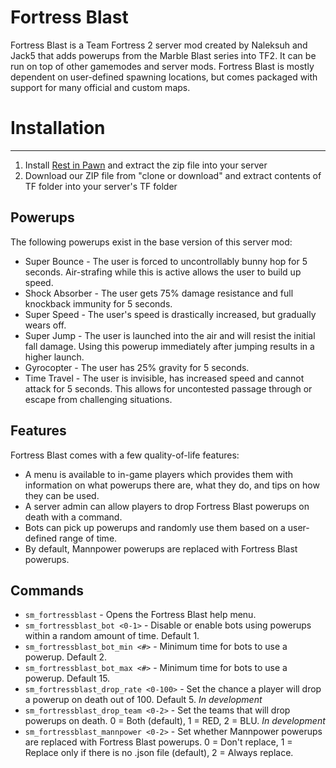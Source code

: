 Fortress Blast
==============

Fortress Blast is a Team Fortress 2 server mod created by Naleksuh and Jack5 that adds powerups from the Marble Blast series into TF2. It can be run on top of other gamemodes and server mods. Fortress Blast is mostly dependent on user-defined spawning locations, but comes packaged with support for many official and custom maps.

# Installation
--------
1) Install [Rest in Pawn](https://github.com/ErikMinekus/sm-ripext/releases/tag/1.0.6) and extract the zip file into your server
2) Download our ZIP file from "clone or download" and extract contents of TF folder into your server's TF folder


Powerups
--------

The following powerups exist in the base version of this server mod:

- Super Bounce - The user is forced to uncontrollably bunny hop for 5 seconds. Air-strafing while this is active allows the user to build up speed.
- Shock Absorber - The user gets 75% damage resistance and full knockback immunity for 5 seconds.
- Super Speed - The user's speed is drastically increased, but gradually wears off.
- Super Jump - The user is launched into the air and will resist the initial fall damage. Using this powerup immediately after jumping results in a higher launch.
- Gyrocopter - The user has 25% gravity for 5 seconds.
- Time Travel - The user is invisible, has increased speed and cannot attack for 5 seconds. This allows for uncontested passage through or escape from challenging situations.

Features
--------

Fortress Blast comes with a few quality-of-life features:

- A menu is available to in-game players which provides them with information on what powerups there are, what they do, and tips on how they can be used.
- A server admin can allow players to drop Fortress Blast powerups on death with a command.
- Bots can pick up powerups and randomly use them based on a user-defined range of time.
- By default, Mannpower powerups are replaced with Fortress Blast powerups.

Commands
--------

- `sm_fortressblast` - Opens the Fortress Blast help menu.
- `sm_fortressblast_bot <0-1>` - Disable or enable bots using powerups within a random amount of time. Default 1.
- `sm_fortressblast_bot_min <#>` - Minimum time for bots to use a powerup. Default 2.
- `sm_fortressblast_bot_max <#>` - Minimum time for bots to use a powerup. Default 15.
- `sm_fortressblast_drop_rate <0-100>` - Set the chance a player will drop a powerup on death out of 100. Default 5. *In development*
- `sm_fortressblast_drop_team <0-2>` - Set the teams that will drop powerups on death. 0 = Both (default), 1 = RED, 2 = BLU. *In development*
- `sm_fortressblast_mannpower <0-2>` - Set whether Mannpower powerups are replaced with Fortress Blast powerups. 0 = Don't replace, 1 = Replace only if there is no .json file (default), 2 = Always replace.
